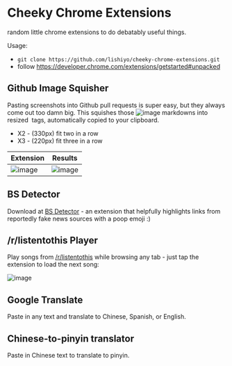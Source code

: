 Cheeky Chrome Extensions
=======

random little chrome extensions to do debatably useful things.

Usage: 
- `git clone https://github.com/lishiyo/cheeky-chrome-extensions.git`
- follow https://developer.chrome.com/extensions/getstarted#unpacked

## Github Image Squisher

Pasting screenshots into Github pull requests is super easy, but they always come out too damn big. This squishes those ![image](github-image-url.png) markdowns into resized <image> tags, automatically copied to your clipboard.

- X2 - (330px) fit two in a row
- X3 - (220px) fit three in a row

Extension | Results
--- | ---
![image](https://user-images.githubusercontent.com/7489058/33798667-d569a236-dcea-11e7-9a33-9ac6fe066124.png) | ![image](https://user-images.githubusercontent.com/7489058/33798703-700e6420-dceb-11e7-827e-c6bcb9d36218.png)


## BS Detector

Download at [BS Detector](https://github.com/lishiyo/bs-detector.git) - an extension that helpfully highlights links from reportedly fake news sources with a poop emoji :) 

## /r/listentothis Player

Play songs from [/r/listentothis](https://www.reddit.com/r/listentothis/) while browsing any tab - just tap the extension to load the next song:

![image](https://user-images.githubusercontent.com/7489058/33799920-7952a010-dd03-11e7-90f6-4b855513ca2c.png)

## Google Translate

Paste in any text and translate to Chinese, Spanish, or English.

## Chinese-to-pinyin translator

Paste in Chinese text to translate to pinyin.